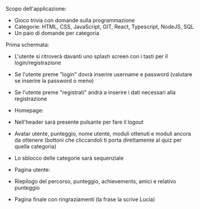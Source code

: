 Scopo dell'applicazione:
- Gioco trivia con domande sulla programmazione
- Categorie: HTML, CSS, JavaScript, GIT, React, Typescript, NodeJS, SQL
- Un paio di domande per categoria

Prima schermata:
- L'utente si ritroverà davanti uno splash screen con i tasti per il login/registrazione
- Se l'utente preme "login" dovrà inserire username e password (valutare se inserire la password o meno)
- Se l'utente preme "registrati" andrà a inserire i dati necessari alla registrazione

- Homepage:
- Nell'header sarà presente pulsante per fare il logout
- Avatar utente, punteggio, nome utente, moduli ottenuti e moduli ancora da ottenere (bottoni che cliccandoli ti porta direttamente al quiz per quella categoria)
- Lo sblocco delle categorie sarà sequenziale

- Pagina utente:
- Riepilogo del percorso, punteggio, achievements, amici e relativo punteggio

- Pagina finale con ringraziamenti (la frase la scrive Lucia)
